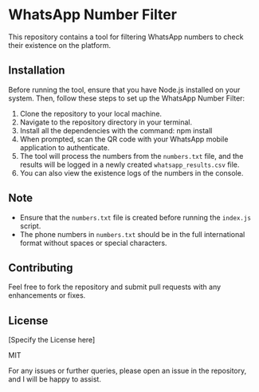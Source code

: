 # WhatsApp Number Filter

This repository contains a tool for filtering WhatsApp numbers to check their existence on the platform.

## Installation

Before running the tool, ensure that you have Node.js installed on your system. Then, follow these steps to set up the WhatsApp Number Filter:

1. Clone the repository to your local machine.
2. Navigate to the repository directory in your terminal.
3. Install all the dependencies with the command:
npm install
4. When prompted, scan the QR code with your WhatsApp mobile application to authenticate.
5. The tool will process the numbers from the `numbers.txt` file, and the results will be logged in a newly created `whatsapp_results.csv` file.
6. You can also view the existence logs of the numbers in the console.

## Note

- Ensure that the `numbers.txt` file is created before running the `index.js` script.
- The phone numbers in `numbers.txt` should be in the full international format without spaces or special characters.

## Contributing

Feel free to fork the repository and submit pull requests with any enhancements or fixes.

## License

[Specify the License here]

MIT

For any issues or further queries, please open an issue in the repository, and I will be happy to assist.
